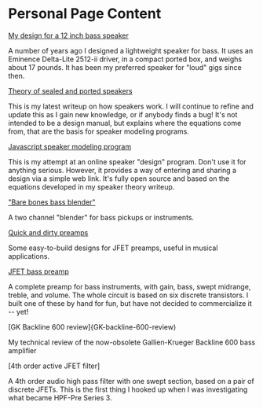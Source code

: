 # Personal Page Content
[My design for a 12 inch bass speaker](12-in-bass-speaker)

A number of years ago I designed
a lightweight speaker for bass. It uses an Eminence Delta-Lite 2512-ii driver, in a compact
ported box, and weighs about 17 pounds. It has been my preferred speaker for "loud" gigs
since then.

[Theory of sealed and ported speakers](../../SpeakerTheory)

This is my latest writeup on how speakers work. I will continue to refine and update this
as I gain new knowledge, or if anybody finds a bug! It's not intended to be a design manual,
but explains where the equations come from, that are the basis for speaker modeling
programs.

[Javascript speaker modeling program](speakerjs/speaker.haml)

This is my attempt at an online speaker "design" program. Don't use it for anything serious.
However, it provides a way of entering and sharing a design via a simple web link. It's
fully open source and based on the equations developed in my speaker theory writeup.

["Bare bones bass blender"](bare-bones-bass-blender)

A two channel "blender" for bass pickups or instruments. 

[Quick and dirty preamps](Quick-and-dirty-preamps)

Some easy-to-build designs for JFET preamps, useful in musical applications.

[JFET bass preamp](JFET-bass-preamp)

A complete preamp for bass instruments, with gain, bass, swept midrange, treble, and volume. The whole circuit
is based on six discrete transistors. I built one of these by hand for fun, but have not decided to
commercialize it -- yet!

[GK Backline 600 review]{GK-backline-600-review)

My technical review of the now-obsolete Gallien-Krueger Backline 600 bass amplifier

[4th order active JFET filter]

A 4th order audio high pass filter with one swept section, based on a pair of discrete JFETs. This is the
first thing I hooked up when I was investigating what became HPF-Pre Series 3.
